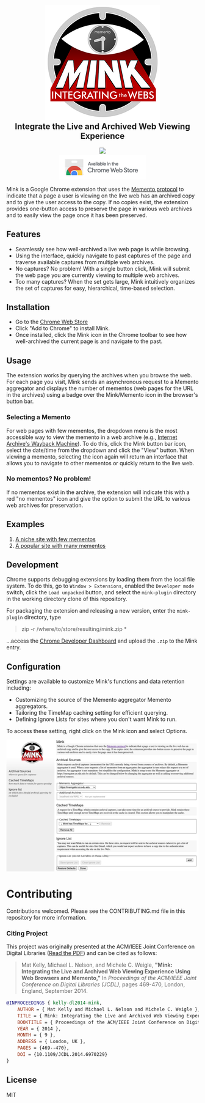 <h2 align="center">
 <a href="https://github.com/machawk1/mink"><img src="https://github.com/machawk1/Mink/blob/main/meta/mink_marvel_300_noTrans.png?raw=true" alt="Mink logo" /></a><br />Integrate the Live and Archived Web Viewing Experience</h2>

<p align="center">
  <a href="http://standardjs.com/"><img src="https://img.shields.io/badge/code%20style-standard-brightgreen.svg" /></a>
  <br /><a href="http://matkelly.com/mink"><img src="https://github.com/machawk1/Mink/blob/main/meta/chromeWebStore.png?raw=true"></a>
</p>


Mink is a Google Chrome extension that uses the [Memento protocol](https://tools.ietf.org/html/rfc7089) to indicate that a page a user is viewing on the live web has an archived copy and to give the user access to the copy. If no copies exist, the extension provides one-button access to preserve the page in various web archives and to easily view the page once it has been preserved.

## Features

- Seamlessly see how well-archived a live web page is while browsing.
- Using the interface, quickly navigate to past captures of the page and traverse available captures from multiple web archives.
- No captures? No problem! With a single button click, Mink will submit the web page you are currently viewing to multiple web archives.
- Too many captures? When the set gets large, Mink intuitively organizes the set of captures for easy, hierarchical, time-based selection.

## Installation

* Go to the [Chrome Web Store](https://chrome.google.com/webstore/detail/mink/jemoalkmipibchioofomhkgimhofbbem)
* Click "Add to Chrome" to install Mink.
* Once installed, click the Mink icon in the Chrome toolbar to see how well-archived the current page is and navigate to the past.

## Usage

The extension works by querying the archives when you browse the web. For each page you visit, Mink sends an asynchronous request to a Memento aggregator and displays the number of mementos (web pages for the URL in the archives) using a badge over the Mink/Memento icon in the browser's button bar.

### Selecting a Memento

For web pages with few mementos, the dropdown menu is the most accessible way to view the memento in a web archive (e.g., [Internet Archive's Wayback Machine](http://web.archive.org/)). To do this, click the Mink button bar icon, select the date/time from the dropdown and click the "View" button. When viewing a memento, selecting the icon again will return an interface that allows you to navigate to other mementos or quickly return to the live web.

### No mementos? No problem!

If no mementos exist in the archive, the extension will indicate this with a red "no mementos" icon and give the option to submit the URL to various web archives for preservation.

## Examples
1. [A niche site with few mementos](https://github.com/machawk1/Mink/wiki/Examples#use-case-1-a-niche-site-with-few-mementos)
1. [A popular site with many mementos](https://github.com/machawk1/Mink/wiki/Examples#use-case-2-a-popular-site-with-many-mementos)

## Development

Chrome supports debugging extensions by loading them from the local file system. To do this, go to `Window > Extensions`, enabled the `Developer mode` switch, click the `Load unpacked` button, and select the `mink-plugin` directory in the working directory clone of this repository.

For packaging the extension and releasing a new version, enter the `mink-plugin` directory, type

<blockquote>zip -r /where/to/store/resulting/mink.zip *</blockquote>

...access the [Chrome Developer Dashboard](https://chrome.google.com/webstore/developer/dashboard/) and upload the `.zip` to the Mink entry.

## Configuration

Settings are available to customize Mink's functions and data retention including: 

* Customizing the source of the Memento aggregator Memento aggregators.
* Tailoring the TimeMap caching setting for efficient querying.
* Defining Ignore Lists for sites where you don't want Mink to run.

To access these setting, right click on the Mink icon and select Options.

<img src="https://github.com/machawk1/Mink/blob/main/meta/README/minksettings_2.5.5.3.png?raw=true">

# Contributing

Contributions welcomed. Please see the CONTRIBUTING.md file in this repository for more information.

### Citing Project

This project was originally presented at the ACM/IEEE Joint Conference on Digital Libraries ([Read the PDF](https://matkelly.com/papers/2014_dl_mink.pdf)) and can be cited as follows:

> Mat Kelly, Michael L. Nelson, and Michele C. Weigle, __"Mink: Integrating the Live and Archived Web Viewing Experience Using Web Browsers and Memento,"__ In _Proceedings of the ACM/IEEE Joint Conference on Digital Libraries (JCDL)_, pages 469-470, London, England, September 2014.

```bib
@INPROCEEDINGS { kelly-dl2014-mink,
    AUTHOR = { Mat Kelly and Michael L. Nelson and Michele C. Weigle },
    TITLE = { Mink: Integrating the Live and Archived Web Viewing Experience Using Web Browsers and Memento },
    BOOKTITLE = { Proceedings of the ACM/IEEE Joint Conference on Digital Libraries (JCDL) },
    YEAR = { 2014 },
    MONTH = { 9 },
    ADDRESS = { London, UK },
    PAGES = {469--470},
    DOI = {10.1109/JCDL.2014.6970229}
}
```


## License

MIT
